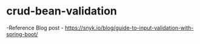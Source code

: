 # crud-bean-validation
-Reference Blog post - https://snyk.io/blog/guide-to-input-validation-with-spring-boot/